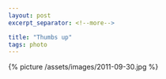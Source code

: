 ```yaml
---
layout: post
excerpt_separator: <!--more-->

title: "Thumbs up"
tags: photo
---
```


{% picture /assets/images/2011-09-30.jpg %}
<!--more-->